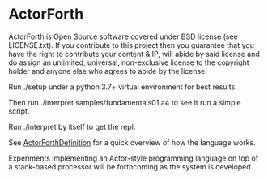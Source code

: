 # ActorForth

ActorForth is Open Source software covered under BSD license (see LICENSE.txt). 
If you contribute to this project then you guarantee that you have the right to contribute 
your content & IP, will abide by said license and do assign an unlimited, universal, 
non-exclusive license to the copyright holder and anyone else who agrees to abide by the license.

Run ./setup under a python 3.7+ virtual environment for best results.

Then run ./interpret  samples/fundamentals01.a4 to see it run a simple script.

Run ./interpret by itself to get the repl.

See [ActorForthDefinition](docs/ActorForthDefinition.md) for a quick overview of how the language works.

Experiments implementing an Actor-style programming language on top of a stack-based processor will be forthcoming as the system is developed.